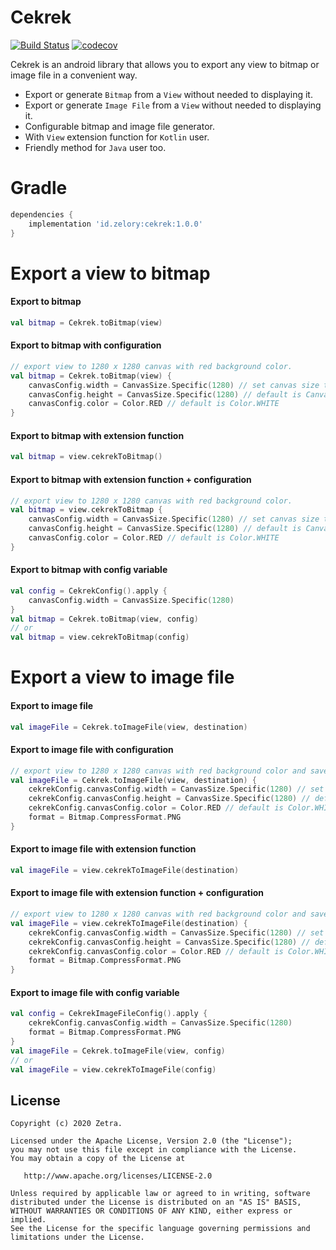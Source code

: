 Cekrek
======
[![Build Status](https://travis-ci.org/zetbaitsu/Cekrek.svg?branch=master)](https://travis-ci.org/zetbaitsu/Cekrek)
[![codecov](https://codecov.io/gh/zetbaitsu/Cekrek/branch/master/graph/badge.svg)](https://codecov.io/gh/zetbaitsu/Cekrek)

Cekrek is an android library that allows you to export any view to bitmap or image file in a convenient way.

* Export or generate `Bitmap` from a `View` without needed to displaying it.
* Export or generate `Image File` from a `View` without needed to displaying it.
* Configurable bitmap and image file generator.
* With `View` extension function for `Kotlin` user.
* Friendly method for `Java` user too.


# Gradle
```groovy
dependencies {
    implementation 'id.zelory:cekrek:1.0.0'
}
```
# Export a view to bitmap
#### Export to bitmap
```kotlin
val bitmap = Cekrek.toBitmap(view)
```
#### Export to bitmap with configuration
```kotlin
// export view to 1280 x 1280 canvas with red background color.
val bitmap = Cekrek.toBitmap(view) {
    canvasConfig.width = CanvasSize.Specific(1280) // set canvas size to 1280 px
    canvasConfig.height = CanvasSize.Specific(1280) // default is CanvasSize.WrapContent
    canvasConfig.color = Color.RED // default is Color.WHITE
}
```
#### Export to bitmap with extension function
```kotlin
val bitmap = view.cekrekToBitmap()
```
#### Export to bitmap with extension function + configuration
```kotlin
// export view to 1280 x 1280 canvas with red background color.
val bitmap = view.cekrekToBitmap {
    canvasConfig.width = CanvasSize.Specific(1280) // set canvas size to 1280 px
    canvasConfig.height = CanvasSize.Specific(1280) // default is CanvasSize.WrapContent
    canvasConfig.color = Color.RED // default is Color.WHITE
}
```
#### Export to bitmap with config variable
```kotlin
val config = CekrekConfig().apply {
    canvasConfig.width = CanvasSize.Specific(1280)
}
val bitmap = Cekrek.toBitmap(view, config)
// or
val bitmap = view.cekrekToBitmap(config)
```
# Export a view to image file
#### Export to image file
```kotlin
val imageFile = Cekrek.toImageFile(view, destination)
```
#### Export to image file with configuration
```kotlin
// export view to 1280 x 1280 canvas with red background color and save it as PNG file.
val imageFile = Cekrek.toImageFile(view, destination) {
    cekrekConfig.canvasConfig.width = CanvasSize.Specific(1280) // set canvas size to 1280 px
    cekrekConfig.canvasConfig.height = CanvasSize.Specific(1280) // default is CanvasSize.WrapContent
    cekrekConfig.canvasConfig.color = Color.RED // default is Color.WHITE
    format = Bitmap.CompressFormat.PNG
}
```
#### Export to image file with extension function
```kotlin
val imageFile = view.cekrekToImageFile(destination)
```
#### Export to image file with extension function + configuration
```kotlin
// export view to 1280 x 1280 canvas with red background color and save it as PNG file.
val imageFile = view.cekrekToImageFile(destination) {
    cekrekConfig.canvasConfig.width = CanvasSize.Specific(1280) // set canvas size to 1280 px
    cekrekConfig.canvasConfig.height = CanvasSize.Specific(1280) // default is CanvasSize.WrapContent
    cekrekConfig.canvasConfig.color = Color.RED // default is Color.WHITE
    format = Bitmap.CompressFormat.PNG
}
```
#### Export to image file with config variable
```kotlin
val config = CekrekImageFileConfig().apply {
    cekrekConfig.canvasConfig.width = CanvasSize.Specific(1280)
    format = Bitmap.CompressFormat.PNG
}
val imageFile = Cekrek.toImageFile(view, config)
// or
val imageFile = view.cekrekToImageFile(config)
```
License
-------
    Copyright (c) 2020 Zetra.
    
    Licensed under the Apache License, Version 2.0 (the "License");
    you may not use this file except in compliance with the License.
    You may obtain a copy of the License at

       http://www.apache.org/licenses/LICENSE-2.0

    Unless required by applicable law or agreed to in writing, software
    distributed under the License is distributed on an "AS IS" BASIS,
    WITHOUT WARRANTIES OR CONDITIONS OF ANY KIND, either express or implied.
    See the License for the specific language governing permissions and
    limitations under the License.
